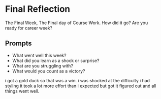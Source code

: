 # Final Reflection
The Final Week, The Final day of Course Work. How did it go? Are you ready for career week?

## Prompts
- What went well this week?
- What did you learn as a shock or surprise?
- What are you struggling with?
- What would you count as a victory?

i got a gold duck so that was a win. i was shocked at the difficulty i had styling it took a lot more effort than i expected but got it figured out and all things went well.